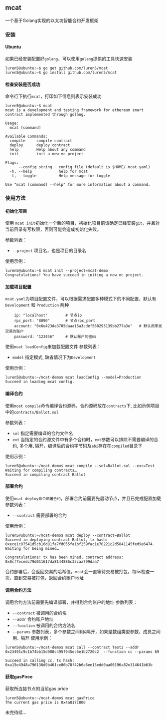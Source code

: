 ## mcat
一个基于Golang实现的以太坊智能合约开发框架

### 安装
#### Ubuntu
如果已经安装配置好`golang`，可以使用`golang`提供的工具快速安装
```
luren5@ubuntu:~$ go get github.com/luren5/mcat
luren5@ubuntu:~$ go install github.com/luren5/mcat
```


#### 检查安装是否成功
命令行下执行`mcat`，打印如下信息则表示安装成功
```
luren5@ubuntu:~$ mcat
mcat is a development and testing framework for ethereum smart contract implemented through golang.

Usage:
  mcat [command]

Available Commands:
  compile     compile contract
  deploy      deploy contract
  help        Help about any command
  init        init a new mc project

Flags:
      --config string   config file (default is $HOME/.mcat.yaml)
  -h, --help            help for mcat
  -t, --toggle          Help message for toggle

Use "mcat [command] --help" for more information about a command.
```

### 使用方法
#### 初始化项目
使用 `mcat init`初始化一个新的项目，初始化项目前请确定已经安装`git`，并且对当前目录有写权限，否则可能会造成初始化失败。

参数列表：
- `--project` 项目名，也是项目的目录名

使用示例：
```
luren5@ubuntu:~$ mcat init --project=mcat-demo
Congratulations! You have succeed in initing a new mc project.
```

#### 加载项目配置
`mcat.yaml`为项目配置文件，可以根据需求配置多种模式下的不同配置，默认有`Development` 和 `Production` 两种
```
    ip: "localhost"        # 节点ip
    rpc_port: "8090"       # 节点rpc_port
    account: "0x6e423da3705daaa16a3cdef560293139bb277a3e"   # 默认用来发交易的账户
    password: "123456"     # 默认账户的密码
```
使用`mcat loadConfig`来加载配置文件
参数列表：
- `model` 指定模式,  缺省情况下为`Development`

使用示例：
```
luren5@ubuntu:~/mcat-demo$ mcat loadConfig --model=Production
Succeed in loading mcat config.
```

#### 编译合约
使用`mcat compile`命令编译合约源码，合约源码放在`contracts`下,  比如示例项目中的`contracts/Ballot.sol`

参数列表：
- `sol` 指定需要编译的合约文件名
- `ext` 当指定的合约源文件中有多个合约时，`ext`参数可以排除不需要编译的合约, 多个用`,`隔开，编译后的合约字节码及`abi`存在在`compiled`目录下

使用示例：
```
luren5@ubuntu:~/mcat-demo$ mcat compile --sol=Ballot.sol --exc=Test
Waiting for compiling contracts…
Succeed in compiling contract Ballot
```

#### 部署合约
使用`mcat deploy命令部署合约`，部署合约前需要先启动节点，并且已完成配置加载
参数列表：
- `--contract`  需要部署的合约

使用示例：
```
luren5@ubuntu:~/mcat-demo$ mcat deploy --contract=Ballot
Succeed in deploying contract Ballot, tx hash: 0xece1c87541d5cb16d81fa7fd055fa1bf259fac1e70221c2d5841145fed9e6474. Waiting for being mined…

Congratulations! tx has been mined, contract address: 0x0cf7ecedc79d011617da8144886c33caa799daa7
```
合约部署后，会返回交易的哈希值，`mcat`会一直等待交易被打包，每5s检查一次，直到交易被打包，返回合约账户地址

#### 调用合约方法
调用合约方法前需要先编译部署，并得到合约账户的地址
参数列表：
-  `--contract` 被调用的合约名
-  `--addr` 合约账户地址
-  `--function` 被调用的合约方法名
-  `--params` 参数列表，多个参数之间用`&`隔开，如果是数组类型参数，成员之间用`，`隔开
使用示例：
```
luren5@ubuntu:~/mcat-demo$ mcat call --contract Test2 --addr 0x23491c9c1b74bb15d988c495f945ec6e1b2720c2  --function cc --params 69

Succeed in calling cc, tx hash: 0xa15e4948a796136d9b461ce86b78f42b6a6ee13edd0aa00196a82e314641b63b
```
#### 获取gasPirce
获取所连接节点的当前gas price
```
luren5@ubuntu:~/mcat-demo$ mcat gasPrice
The current gas price is 0x4a817c800
```

未完待续…
